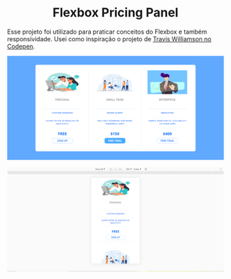 <h1 align="center">Flexbox Pricing Panel</h1>

<p>Esse projeto foi utilizado para praticar conceitos do Flexbox e também responsividade. Usei como inspiração o projeto de <a href="https://codepen.io/travisw/pen/EvbKwd">Travis Williamson no Codepen</a>.</p>

![Imagem do Projeto](https://github.com/JSenun/Pricing-Panel-FlexBox/blob/master/readme-img1.PNG)

![Imagem do Projeto em Design Responsivo](https://github.com/JSenun/Pricing-Panel-FlexBox/blob/master/readme-img2.PNG)

